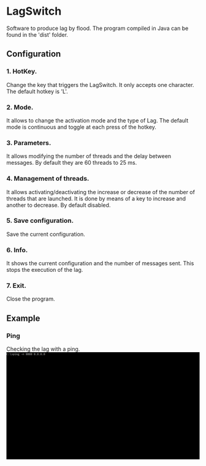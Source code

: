 # LagSwitch
Software to produce lag by flood. The program compiled in Java can be found in the 'dist' folder.

## Configuration
### 1. HotKey.
Change the key that triggers the LagSwitch. It only accepts one character. The default hotkey is 'L'.

### 2. Mode.
It allows to change the activation mode and the type of Lag. The default mode is continuous and toggle at each press of the hotkey.

### 3. Parameters.
It allows modifying the number of threads and the delay between messages. By default they are 60 threads to 25 ms.

### 4. Management of threads.
It allows activating/deactivating the increase or decrease of the number of threads that are launched. It is done by means of a key to increase and another to decrease. By default disabled.

### 5. Save configuration.
Save the current configuration.

### 6. Info.
It shows the current configuration and the number of messages sent. This stops the execution of the lag.

### 7. Exit.
Close the program.

## Example
### Ping
Checking the lag with a ping.
![ping to google with lag](./gifs/ping.gif)
